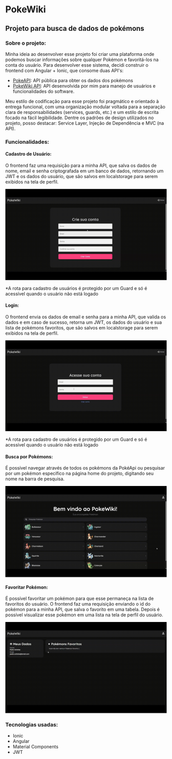 # PokeWiki

## Projeto para busca de dados de pokémons

### Sobre o projeto:
Minha ideia ao desenvolver esse projeto foi criar uma plataforma onde podemos buscar informações sobre qualquer Pokémon 
e favoritá-los na conta do usuário. Para desenvolver esse sistema, decidi construir o frontend com Angular + Ionic, 
que consome duas API's:

* [PokeAPI](https://pokeapi.co/): API pública para obter os dados dos pokémons
* [PokeWiki API](https://github.com/PedroSchinke/PokeWiki-API): API desenvolvida por mim para manejo de usuários e funcionalidades do software.

Meu estilo de codificação para esse projeto foi pragmático e orientado à entrega funcional, com uma organização modular 
voltada para a separação clara de responsabilidades (services, guards, etc.) e um estilo de escrita focado na fácil legibilidade.
Dentre os padrões de design utilizados no projeto, posso destacar: Service Layer, Injeção de Dependência e MVC (na API).

### Funcionalidades:

#### Cadastro de Usuário:

O frontend faz uma requisição para a minha API, que salva os dados de nome, email e senha criptografada em um banco de dados,
retornando um JWT e os dados do usuário, que são salvos em localstorage para serem exibidos na tela de perfil.

![Demonstração cadastramento de usuário](src/assets/cadastramento_usuario.gif)

*A rota para cadastro de usuários é protegido por um Guard e só é acessível quando o usuário não está logado

#### Login:

O frontend envia os dados de email e senha para a minha API, que valida os dados e em caso de sucesso, retorna um JWT, os dados
do usuário e sua lista de pokémons favoritos, que são salvos em localstorage para serem exibidos na tela de perfil.

![Demonstração login de usuário](src/assets/login.gif)

*A rota para cadastro de usuários é protegido por um Guard e só é acessível quando o usuário não está logado

#### Busca por Pokémons:

É possível navegar através de todos os pokémons da PokéApi ou pesquisar por um pokémon específico na página home do projeto, 
digitando seu nome na barra de pesquisa.

![Demonstração busca por pokémon](src/assets/busca_pokemon.gif)

#### Favoritar Pokémon:

É possível favoritar um pokémon para que esse permaneça na lista de favoritos do usuário. O frontend faz uma requisição enviando o
id do pokémon para a minha API, que salva o favorito em uma tabela. Depois é possível visualizar esse pokémon em uma lista na tela
de perfil do usuário.

![Demonstração favoritar pokémon](src/assets/favoritar_pokemon.gif)

### Tecnologias usadas:
* Ionic
* Angular
* Material Components
* JWT
